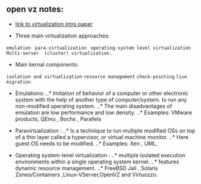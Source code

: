 ## open vz notes:

- [link to virtualization intro paper](http://download.openvz.org/doc/openvz-intro.pdf)

- Three main virtualization approaches:
>
```emulation```
``` para-virtualization```
``` operating-system level virtualization```
```Multi-server  (cluster) virtualization.```

- Main kernal components:
>
```isolation and virtualization```
```resource management```
```check-pointing```
```live migration```

- Emulations:
..* Imitation of behavior of a computer or other electronic system with the help of another type of computer/system. to run any non-modified operating system.
..* The main disadvantages of emulation are low performance and low density.
..* Examples: VMware products, QEmu , Bochs , Parallels

- Paravirtualization :
..* Is a technique to run multiple modified OSs on top of a thin layer called a hypervisor, or virtual machine monitor.
..* Here guest OS needs to be modified.
..* Examples: Xen , UML.

- Operating system-level virtualization :
..* multiple isolated execution environments within a single operating system kernel.
..*  features dynamic resource management.
..* FreeBSD Jail , Solaris Zones/Containers ,Linux-VServer,OpenVZ and Virtuozzo.


